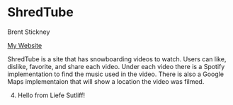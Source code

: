# ShredTube
Brent Stickney

[My Website](https://shredtube.onrender.com)

ShredTube is a site that has snowboarding videos to watch.
Users can like, dislike, favorite, and share each video.
Under each video there is a Spotify implementation to find
the music used in the video. There is also a Google Maps
implementaion that will show a location the video was filmed.

4. Hello from Liefe Sutliff!
